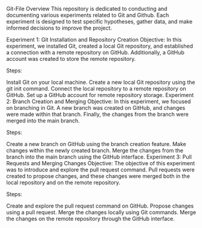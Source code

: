Git-File
Overview
This repository is dedicated to conducting and documenting various experiments related to Git and Github. Each experiment is designed to test specific hypotheses, gather data, and make informed decisions to improve the project.

Experiment 1: Git Installation and Repository Creation
Objective: In this experiment, we installed Git, created a local Git repository, and established a connection with a remote repository on GitHub. Additionally, a GitHub account was created to store the remote repository.

Steps:

Install Git on your local machine.
Create a new local Git repository using the git init command.
Connect the local repository to a remote repository on GitHub.
Set up a GitHub account for remote repository storage.
Experiment 2: Branch Creation and Merging
Objective: In this experiment, we focused on branching in Git. A new branch was created on GitHub, and changes were made within that branch. Finally, the changes from the branch were merged into the main branch.

Steps:

Create a new branch on GitHub using the branch creation feature.
Make changes within the newly created branch.
Merge the changes from the branch into the main branch using the GitHub interface.
Experiment 3: Pull Requests and Merging Changes
Objective: The objective of this experiment was to introduce and explore the pull request command. Pull requests were created to propose changes, and these changes were merged both in the local repository and on the remote repository.

Steps:

Create and explore the pull request command on GitHub.
Propose changes using a pull request.
Merge the changes locally using Git commands.
Merge the changes on the remote repository through the GitHub interface.
